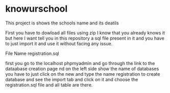 # knowurschool

This project is shows the schools name and its deatils

First you have to dowload all files using zip I know that you already knows it 
but here I want tell you 
in this repository a sql file present in it and you have to just import it and use it without facing any issue.

File Name registration.sql

first you go to the localhost phpmyadmin and go through the link to the dataabase creation page nd on the left side show the name of databases you have to just click on the new and type the name registration to create database and see the import tab and click on it and choose the registration.sql file and all table are there.
